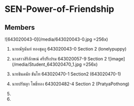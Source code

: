 # SEN-Power-of-Friendship
## Members
![643020043-0](/media/643020043-0.jpg =256x)
1. นายณัฐนันท์ ทองชุมภู 643020043-0 Section 2 (lonelypuppy)
2. นางสาวสิริลักษณ์ ศรีปรีเปรม 643020057-9 Section 2
![image](/media/Student_643020470_1.jpg =256x)
3. นายชินดนัย ขันโท 643020470-1 Section2 (643020470-1)

4. นายปรัชญา โพธิ์ทอง 643020482-4 Section 2 (PratyaPothong)
5. 
6. 
